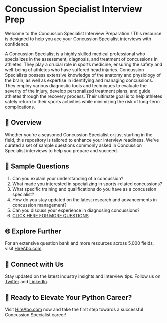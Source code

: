 # Concussion Specialist Interview Prep

Welcome to the Concussion Specialist Interview Preparation ! This resource is designed to help you ace your Concussion Specialist interviews with confidence.

A Concussion Specialist is a highly skilled medical professional who specializes in the assessment, diagnosis, and treatment of concussions in athletes. They play a crucial role in sports medicine, ensuring the safety and well-being of athletes who have suffered head injuries. Concussion Specialists possess extensive knowledge of the anatomy and physiology of the brain, as well as expertise in identifying and managing concussions. They employ various diagnostic tools and techniques to evaluate the severity of the injury, develop personalized treatment plans, and guide athletes through the recovery process. Their ultimate goal is to help athletes safely return to their sports activities while minimizing the risk of long-term complications.

## 🚀 Overview

Whether you're a seasoned Concussion Specialist or just starting in the field, this repository is tailored to enhance your interview readiness. We've curated a set of sample questions commonly asked in Concussion Specialist interviews to help you prepare and succeed.

## 📝 Sample Questions

1. Can you explain your understanding of a concussion?
2. What made you interested in specializing in sports-related concussions?
3. What specific training and qualifications do you have as a concussion specialist?
4. How do you stay updated on the latest research and advancements in concussion management?
5. Can you discuss your experience in diagnosing concussions?
6. [CLICK HERE FOR MORE QUESTIONS](https://hireabo.com/job/15_1_25/Concussion%20Specialist)

## 🌐 Explore Further

For an extensive question bank and more resources across 5,000 fields, visit [HireAbo.com](https://www.hireabo.com).

## 📱 Connect with Us

Stay updated on the latest industry insights and interview tips. Follow us on [Twitter](https://twitter.com/hireabo) and [LinkedIn](https://www.linkedin.com/in/hire-abo-3609972a8/).

## 🚀 Ready to Elevate Your Python Career?

Visit [HireAbo.com](https://www.hireabo.com) now and take the first step towards a successful Concussion Specialist career!